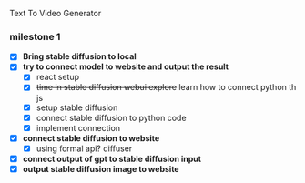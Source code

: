 Text To Video Generator

### milestone 1 
- [x]  **Bring stable diffusion to local**
- [x]  **try to connect model to website and output the result**
    - [x]  react setup
    - [x]  ~~time in stable diffusion webui explore~~ learn how to connect python th js
    - [x]  setup stable diffusion
    - [x]  connect stable diffusion to python code
    - [x]  implement connection
- [x]  **connect stable diffusion to website**
    - [x]  using formal api? diffuser
- [x]  **connect output of gpt to stable diffusion input**
- [x]  **output stable diffusion image to website**